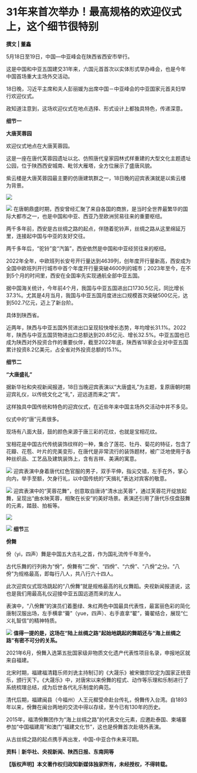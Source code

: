 # 31年来首次举办！最高规格的欢迎仪式上，这个细节很特别

**撰文 | 董鑫**

5月18日至19日，中国—中亚峰会在陕西省西安市举行。

这是中国和中亚五国建交31年来，六国元首首次以实体形式举办峰会，也是今年中国首场重大主场外交活动。

18日晚，习近平主席和夫人彭丽媛为出席中国－中亚峰会的中亚国家元首夫妇举行欢迎仪式。

政知道注意到，这场欢迎仪式在地点选择、形式设计上都独具特色，传递深意。

**细节一**

**大唐芙蓉园**

欢迎仪式地点在大唐芙蓉园。

这是一座在唐代芙蓉园遗址以北、仿照唐代皇家园林式样重建的大型文化主题遗址公园，位于陕西西安城南、毗邻大雁塔，全方位展示了盛唐风貌。

紫云楼是大唐芙蓉园最主要的仿唐建筑群之一，18日晚的迎宾表演就是以紫云楼为背景。

![](https://inews.gtimg.com/news_bt/OJ-MPmFEH09OvIociYfBR20eEkXEDoRpRGpJJ6qzGICs0AA/1000)

![](https://inews.gtimg.com/news_bt/OENP8eFOe0diV_csnyrdUoSc41rYkLE4kIq2pmI6DlQwMAA/1000)
在唐朝鼎盛时期，西安曾经汇聚了来自各国的商旅，是当时全世界最繁华的国际大都市之一，也是中国和中亚、西亚乃至欧洲贸易往来的重要枢纽。

两千多年前，西安是古丝绸之路的起点，伴随着驼铃声，丝绸之路从这里绵延万里，连接起中国与中亚的友好交往。

两千多年后，“驼铃”变“汽笛”，西安依然是中国和中亚经贸往来的枢纽。

2022年全年，中欧班列长安号开行量达到4639列，创年度开行量新高，西安成为全国中欧班列开行城市中首个年度开行量突破4600列的城市；2023年至今，在不到5个月的时间里，西安在全国率先实现通航全部中亚五国。

据中国海关统计，今年前4个月，我国与中亚五国进出口1730.5亿元，同比增长37.3%。尤其是4月当月，我国与中亚五国月度进出口规模首次突破500亿元，达到502.7亿元，迈上了新台阶。

具体到陕西省。

近两年，陕西与中亚五国外贸进出口呈现较快增长态势，年均增长31.1%。2022年，陕西与中亚五国货物进出口总额达到20.85亿元、增长32.5%。中亚五国也已成为陕西对外投资合作的重要伙伴，截至2022年底，陕西省18家企业对中亚五国累计投资8.2亿美元，占全省对外投资总额的15.1%。

**细节二**

**“大唐盛礼”**

据新华社和央视新闻报道，18日当晚迎宾表演以“大唐盛礼”为主题，复原唐朝时期迎宾礼仪，以传统文化之“礼”，迎远道而来之“宾”。

这样独具中国传统和特色的迎宾仪式，在近些年来中国主场外交活动中并不多见。

仪式中的“唐”元素很多。

现场有八面大鼓，鼓的颜色来源于唐三彩的花纹，也就是宝相花纹。

宝相花是中国古代传统装饰纹样的一种，集合了莲花、牡丹、菊花的特征，包含了花瓣、花苞、叶片的完美变形，在唐代是非常流行的装饰题材，被广泛地使用于各种丝织品、工艺品及建筑装饰上，含有吉祥、美满的寓意。

![](https://inews.gtimg.com/news_bt/OsehV5_7VRGgDSuY3Tt1hHAZuIT7VRjJXm7yUXF3Q293EAA/1000)
迎宾表演中身着唐代红色官服的男子，双手平伸，指尖交错，左手在外，掌心向内，举手至额，欠身行礼，以中国传统的“天揖礼”表达对宾客的敬意。

![](https://inews.gtimg.com/news_bt/OYB_8jjQVlCgbdD7JKdGaATCzwgcGDvXmodA9_E79BGXIAA/1000)
迎宾表演中的“芙蓉花舞”，创意取自唐诗“清水出芙蓉”，通过芙蓉花开绽放起舞，呈现出“曲水映芙蓉，相聚在长安”的美好场景。表演还引用了唐代乐伎盘鼓舞的元素，踏鼓、拍板等。

![](https://inews.gtimg.com/news_bt/OdthjfjAPR8BEYBatJhksZL0c425EQqHlTD_7UXHTdgM4AA/1000)

![](https://inews.gtimg.com/news_bt/OJqiLQFblyWrGx_wDuZiBfsAXcJZUGZR4QzegrA5qXwhEAA/1000)
**细节三**

**佾舞**

佾（yi，四声）舞是中国五大古礼之首，作为国礼流传千年至今。

古代乐舞的行列称为“佾”，佾舞有“二佾”、“四佾”、“六佾”、“八佾”之分。“八佾”为规格最高，即每行八人，共八行六十四人。

此次迎宾仪式现场跳起的“八佾舞”就是规格最高的礼仪舞蹈。央视新闻报道说，这也是我们用最高礼仪迎接中亚五国远道而来的友人。

表演中，“八佾舞”的演员们着墨绿、朱红两色中国最具代表性，最富丽色彩的简化唐制汉服出场，左手横拿“籥”（yue，四声）、右手直拿“翟”，籥翟结合，展现“仁义礼智信”的精神特质。

![](https://inews.gtimg.com/news_bt/OS6Rd1oaTxlkfOJ9J0dvADRs8V-Deb5BGsUcm2xuAaSWYAA/1000)
**值得一提的是，这场在“陆上丝绸之路”起始地跳起的舞蹈还与“海上丝绸之路”有密不可分的关系。**

2021年6月，佾舞入选第五批国家级非物质文化遗产代表性项目名录，申报地区就来自福建。

北宋时期，福建福清籍乐师刘诜主持制订的《大晟乐》被宋徽宗钦定为国家正统音乐，颁行天下。《大晟乐》中，对唐宋以来佾舞的程式、动作等乐理和乐制进行了系统梳理总结，成为后世各代礼乐制度的典范。

清代后期，福建闽县（今福州）人王元穉受命赴台传礼，佾舞传入台湾。自1893年以来，佾舞在闽台两地的交流中得以存续，至今已有130年的历史。

2015年，福清佾舞团作为“海上丝绸之路”的代表文化元素，应邀赴泰国、柬埔寨参加“中国福建周”和澳门“福建文化节”，这也是佾舞首次赴境外表演。

从古丝绸之路的起点携手再出发，中国-中亚合作未来可期。

**资料｜新华社、央视新闻、陕西日报、东南网等**

**【版权声明】本文著作权归政知新媒体独家所有，未经授权，不得转载。**

